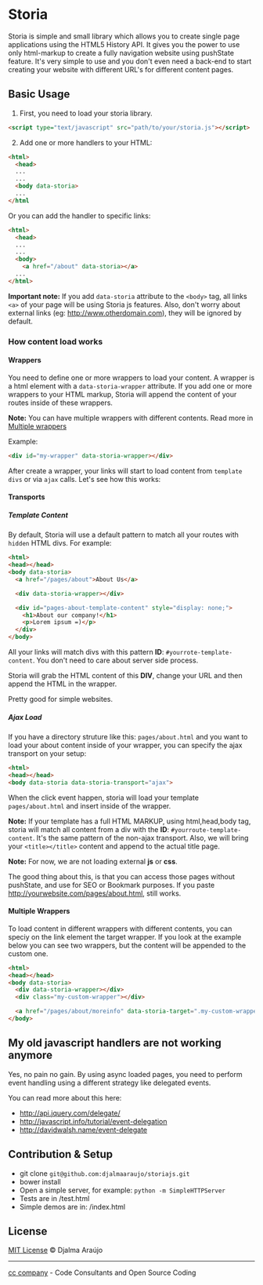 # Storia
Storia is simple and small library which allows you to create single page applications using the HTML5 History API. It gives you the power to use only html-markup to create a fully navigation website using pushState feature. It's very simple to use and you don't even need a back-end to start creating your website with different URL's for different content pages.

## Basic Usage
1. First, you need to load your storia library.

```html
<script type="text/javascript" src="path/to/your/storia.js"></script>
```

2. Add one or more handlers to your HTML:

```html
<html>
  <head>
  ...
  ...
  <body data-storia>
  ...
</html
```

Or you can add the handler to specific links:

```html
<html>
  <head>
  ...
  ...
  <body>
    <a href="/about" data-storia></a>
  ...
</html>
```

**Important note:** If you add ```data-storia``` attribute to the ```<body>``` tag, all links ```<a>``` of your page will be using Storia js features. Also, don't worry about external links (eg: http://www.otherdomain.com), they will be ignored by default.

### How content load works
#### Wrappers
You need to define one or more wrappers to load your content. A wrapper is a html element with a ```data-storia-wrapper``` attribute. If you add one or more wrappers to your HTML markup, Storia will append the content of your routes inside of these wrappers.

**Note:** You can have multiple wrappers with different contents. Read more in [Multiple wrappers](http://waitiingfor.com/#multiple-rappers)

Example:

```html
<div id="my-wrapper" data-storia-wrapper></div>
```

After create a wrapper, your links will start to load content from ```template divs``` or via ```ajax``` calls. Let's see how this works:

#### Transports
##### Template Content

By default, Storia will use a default pattern to match all your routes with ```hidden``` HTML divs. For example:

```html
<html>
<head></head>
<body data-storia>
  <a href="/pages/about">About Us</a>

  <div data-storia-wrapper></div>

  <div id="pages-about-template-content" style="display: none;">
    <h1>About our company!</h1>
    <p>Lorem ipsum =)</p>
  </div>
</body>
```

All your links will match divs with this pattern **ID**: ```#yourrote-template-content```. You don't need to care about server side process.

Storia will grab the HTML content of this **DIV**, change your URL and then append the HTML in the wrapper.

Pretty good for simple websites.

##### Ajax Load
If you have a directory struture like this: ```pages/about.html``` and you want to load your about content inside of your wrapper, you can specify the ajax transport on your setup:

```html
<html>
<head></head>
<body data-storia data-storia-transport="ajax">
```

When the click event happen, storia will load your template ```pages/about.html``` and insert inside of the wrapper.

**Note:** If your template has a full HTML MARKUP, using html,head,body tag, storia will match all content from a div with the **ID**: ```#yourroute-template-content```. It's the same pattern of the non-ajax transport. Also, we will bring your ```<title></title>``` content and append to the actual title page.

**Note:** For now, we are not loading external **js** or **css**.

The good thing about this, is that you can access those pages without pushState, and use for SEO or Bookmark purposes. If you paste http://yourwebsite.com/pages/about.html, still works.

#### Multiple Wrappers
To load content in different wrappers with different contents, you can speciy on the link element the target wrapper. If you look at the example below you can see two wrappers, but the content will be appended to the custom one.

```html
<html>
<head></head>
<body data-storia>
  <div data-storia-wrapper></div>
  <div class="my-custom-wrapper"></div>

  <a href="/pages/about/moreinfo" data-storia-target=".my-custom-wrapper"></a>a
</body>
```

## My old javascript handlers are not working anymore
Yes, no pain no gain. By using async loaded pages, you need to perform event handling using a different strategy like delegated events.

You can read more about this here:

* http://api.jquery.com/delegate/
* http://javascript.info/tutorial/event-delegation
* http://davidwalsh.name/event-delegate

## Contribution & Setup
* git clone ```git@github.com:djalmaaraujo/storiajs.git```
* bower install
* Open a simple server, for example: ```python -m SimpleHTTPServer```
* Tests are in /test.html
* Simple demos are in: /index.html

## License

[MIT License](http://djalmaarajo.mit-license.org/) © Djalma Araújo

---------------------------
[cc company](http://nossomos.cc) - Code Consultants and Open Source Coding
